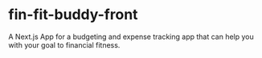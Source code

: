 # fin-fit-buddy-front
A Next.js App for a budgeting and expense tracking app that can help you with your goal to financial fitness.
